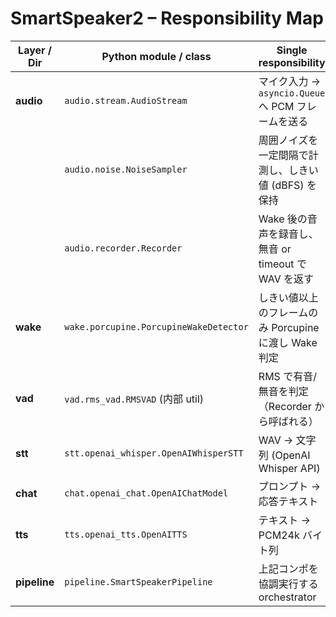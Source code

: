 # SmartSpeaker2 – Responsibility Map

| Layer / Dir   | Python module / class                 | Single responsibility                                |
|---------------|---------------------------------------|-----------------------------------------------------|
| **audio**     | `audio.stream.AudioStream`            | マイク入力 → `asyncio.Queue` へ PCM フレームを送る  |
|               | `audio.noise.NoiseSampler`            | 周囲ノイズを一定間隔で計測し、しきい値 (dBFS) を保持 |
|               | `audio.recorder.Recorder`             | Wake 後の音声を録音し、無音 or timeout で WAV を返す |
| **wake**      | `wake.porcupine.PorcupineWakeDetector`| しきい値以上のフレームのみ Porcupine に渡し Wake 判定 |
| **vad**       | `vad.rms_vad.RMSVAD` (内部 util)      | RMS で有音/無音を判定（Recorder から呼ばれる）       |
| **stt**       | `stt.openai_whisper.OpenAIWhisperSTT` | WAV → 文字列 (OpenAI Whisper API)                   |
| **chat**      | `chat.openai_chat.OpenAIChatModel`    | プロンプト → 応答テキスト                           |
| **tts**       | `tts.openai_tts.OpenAITTS`            | テキスト → PCM24k バイト列                          |
| **pipeline**  | `pipeline.SmartSpeakerPipeline`       | 上記コンポを協調実行する orchestrator               |

